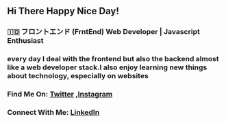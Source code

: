 ## Hi There Happy Nice Day!

### 🇮🇩 フロントエンド (FrntEnd) Web Developer | Javascript Enthusiast

### every day I deal with the frontend but also the backend almost like a web developer stack.I also enjoy learning new things about technology, especially on websites

### Find Me On: [Twitter](https://twitter.com/riyaraaa) ,[Instagram](https://instagram/rinosatyaputra_)

### Connect With Me: [LinkedIn](https://www.linkedin.com/in/rino-satya-putra-940539173/)



